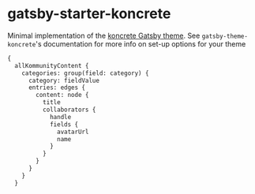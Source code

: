 # gatsby-starter-koncrete

Minimal implementation of the [koncrete Gatsby theme](https://github.com/kompanion/gatsby-themes/tree/master/koncrete). See `gatsby-theme-koncrete`'s documentation for more info on set-up options for your theme 

```graphql
{
  allKommunityContent {
    categories: group(field: category) {
      category: fieldValue
      entries: edges {
        content: node {
          title
          collaborators {
            handle
            fields {
              avatarUrl
              name
            }
          }
        }
      }
    }
  }
```